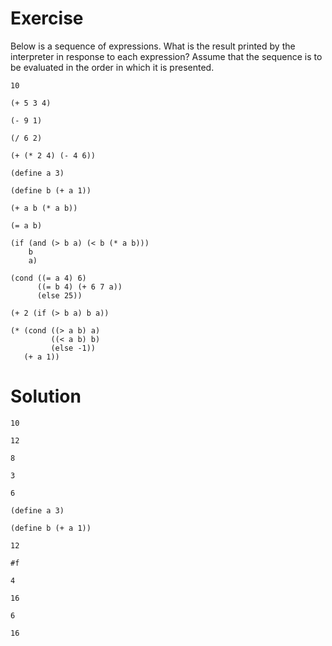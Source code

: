 # Exercise

Below is a sequence of expressions. What is the result printed by the interpreter in response to each expression? Assume that the sequence is to be evaluated in the order in which it is presented.

```
10

(+ 5 3 4)

(- 9 1)

(/ 6 2)

(+ (* 2 4) (- 4 6))

(define a 3)

(define b (+ a 1))

(+ a b (* a b))

(= a b)

(if (and (> b a) (< b (* a b)))
    b
    a)

(cond ((= a 4) 6)
      ((= b 4) (+ 6 7 a))
      (else 25))

(+ 2 (if (> b a) b a))

(* (cond ((> a b) a)
         ((< a b) b)
         (else -1))
   (+ a 1))
```

# Solution

```
10

12

8

3

6

(define a 3)

(define b (+ a 1))

12

#f

4

16

6

16
```
